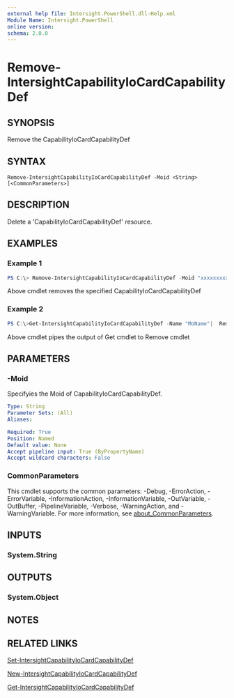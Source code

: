 ```yaml
---
external help file: Intersight.PowerShell.dll-Help.xml
Module Name: Intersight.PowerShell
online version:
schema: 2.0.0
---
```


# Remove-IntersightCapabilityIoCardCapabilityDef

## SYNOPSIS
Remove the CapabilityIoCardCapabilityDef

## SYNTAX

```
Remove-IntersightCapabilityIoCardCapabilityDef -Moid <String> [<CommonParameters>]
```

## DESCRIPTION
Delete a &apos;CapabilityIoCardCapabilityDef&apos; resource.

## EXAMPLES

### Example 1
```powershell
PS C:\> Remove-IntersightCapabilityIoCardCapabilityDef -Moid "xxxxxxxxxxxxxxxxxxxxxxxxxxx"
```
Above cmdlet removes the specified CapabilityIoCardCapabilityDef 

### Example 2
```powershell
PS C:\>Get-IntersightCapabilityIoCardCapabilityDef -Name "MoName"|  Remove-IntersightCapabilityIoCardCapabilityDef
```
Above cmdlet pipes the output of Get cmdlet to Remove cmdlet

## PARAMETERS

### -Moid
Specifyies the Moid of CapabilityIoCardCapabilityDef.

```yaml
Type: String
Parameter Sets: (All)
Aliases:

Required: True
Position: Named
Default value: None
Accept pipeline input: True (ByPropertyName)
Accept wildcard characters: False
```

### CommonParameters
This cmdlet supports the common parameters: -Debug, -ErrorAction, -ErrorVariable, -InformationAction, -InformationVariable, -OutVariable, -OutBuffer, -PipelineVariable, -Verbose, -WarningAction, and -WarningVariable. For more information, see [about_CommonParameters](http://go.microsoft.com/fwlink/?LinkID=113216).

## INPUTS

### System.String

## OUTPUTS

### System.Object
## NOTES

## RELATED LINKS

[Set-IntersightCapabilityIoCardCapabilityDef](./Set-IntersightCapabilityIoCardCapabilityDef.md)

[New-IntersightCapabilityIoCardCapabilityDef](./New-IntersightCapabilityIoCardCapabilityDef.md)

[Get-IntersightCapabilityIoCardCapabilityDef](./Get-IntersightCapabilityIoCardCapabilityDef.md)

